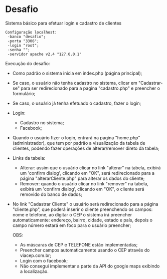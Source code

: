 # Desafio

Sistema básico para efetuar login e cadastro de clientes

 	Configuração localhost: 
 	 -banco "desafio";
 	 -porta "3306";
 	 -login "root";
 	 -senha "";
 	 -servidor apache v2.4 "127.0.0.1"
	
Execução do desafio: 
 - Como padrão o sistema inicia em index.php (página principal); 
 - Se caso, o usuário não tenha cadastro no sistema, clicar em "Cadastrar-se" para ser redirecionado para a pagina "cadastro.php" e preencher o formulário;
 - Se caso, o usuário já tenha efetuado o cadastro, fazer o login;
 - Login: 
	- Cadastro no sistema;
	- Facebook;
		
 - Quando o usuário fizer o login, entrará na pagina "home.php" (administrador), que tem por padrão
a visualização da tabela de clientes, podendo fazer operações de alterar/remover direto da tabela;

- Links da tabela:
	- Alterar: assim que o usuário clicar no link "alterar" na tabela, exibirá um 'confirm dialog', clicando em "OK",
será redirecionado para a página "alterarCliente.php" para alterar os dados do cliente;
	- Remover: quando o usuário clicar no link "remover" na tabela, exibirá um 'confirm dialog', clicando em "OK",
o cliente será removido do banco de dados;

 - No link "Cadastrar Cliente" o usuário será redirecionado para a página "cliente.php", que poderá inserir o cliente preenchendo os campos: nome e telefone, ao digitar o CEP o sistema irá preencher automaticamente: endereço, bairro, cidade, estado e país, depois o campo número estará em foco para o usuário preencher;


	OBS: 
	- As máscaras de CEP e TELEFONE estão implementadas;
	- Preencher campos automaticamente usando o CEP através do viacep.com.br;
	- Login com o facebook;
	- Não consegui implementar a parte da API do google maps exibindo a localização.
